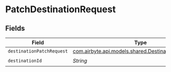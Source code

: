 # PatchDestinationRequest


## Fields

| Field                                                                                                   | Type                                                                                                    | Required                                                                                                | Description                                                                                             |
| ------------------------------------------------------------------------------------------------------- | ------------------------------------------------------------------------------------------------------- | ------------------------------------------------------------------------------------------------------- | ------------------------------------------------------------------------------------------------------- |
| `destinationPatchRequest`                                                                               | [com.airbyte.api.models.shared.DestinationPatchRequest](../../models/shared/DestinationPatchRequest.md) | :heavy_minus_sign:                                                                                      | N/A                                                                                                     |
| `destinationId`                                                                                         | *String*                                                                                                | :heavy_check_mark:                                                                                      | N/A                                                                                                     |